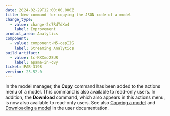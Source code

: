```yaml
---
date: 2024-02-29T12:00:00.000Z
title: New command for copying the JSON code of a model
change_type:
  - value: change-2c7RdTdXo4
    label: Improvement
product_area: Analytics
component:
  - value: component-M5-cepIIS
    label: Streaming Analytics
build_artifact:
  - value: tc-KXXmo2SUR
    label: apama-in-c8y
ticket: PAB-3198
version: 25.52.0
---
```

In the model manager, the **Copy** command has been added to the actions menu of a model. This command is also available to read-only users. In addition, the **Download** command, which also appears in this actions menu, is now also available to read-only users. See also [Copying a model](https://cumulocity.com/docs/streaming-analytics/analytics-builder/#copying-a-model) and [Downloading a model](https://cumulocity.com/docs/streaming-analytics/analytics-builder/#downloading-a-model) in the user documentation.
